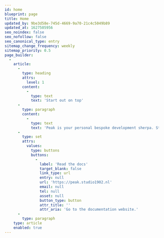 ```yaml
---
id: home
blueprint: page
title: Home
updated_by: 9be3d58e-745d-4669-9a70-21c4c5049b89
updated_at: 1627505956
seo_noindex: false
seo_nofollow: false
seo_canonical_type: entry
sitemap_change_frequency: weekly
sitemap_priority: 0.5
page_builder:
  -
    article:
      -
        type: heading
        attrs:
          level: 1
        content:
          -
            type: text
            text: 'Start out on top'
      -
        type: paragraph
        content:
          -
            type: text
            text: 'Peak is your personal bespoke development sherpa. Start every project with this kit full of development goodies.'
      -
        type: set
        attrs:
          values:
            type: buttons
            buttons:
              -
                label: 'Read the docs'
                target_blank: false
                link_type: url
                entry: null
                url: 'https://peak.studio1902.nl'
                email: null
                tel: null
                asset: null
                button_type: button
                attr_title: ''
                attr_aria: 'Go to the documentation website.'
      -
        type: paragraph
    type: article
    enabled: true
---
```

